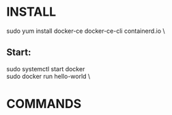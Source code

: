 # INSTALL
sudo yum install docker-ce docker-ce-cli containerd.io \
## Start:
sudo systemctl start docker \
sudo docker run hello-world \

# COMMANDS
